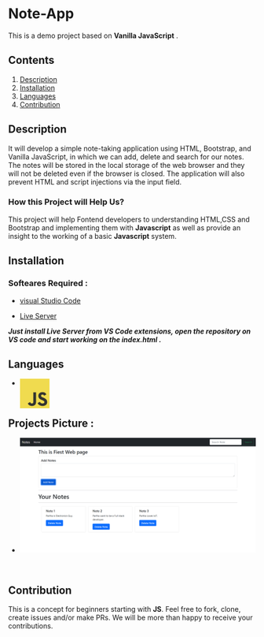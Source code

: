 # **Note-App**
This is a demo project based on **Vanilla JavaScript** .

## **Contents**
1. [Description](#description)
0. [Installation](#installation)
0. [Languages](#languages)
0. [Contribution](#contribution)

## **Description**
It will develop a simple note-taking application using HTML, Bootstrap, and Vanilla JavaScript, in which we can add, delete and search for our notes. The notes will be stored in the local storage of the web browser and they will not be deleted even if the browser is closed. The application will also prevent HTML and script injections via the input field.


<!-- img -->


### How this Project will Help Us?
This project will help Fontend developers to understanding HTML,CSS and Bootstrap and implementing them with **Javascript** as well as provide an insight to the working of a basic **Javascript** system.

## **Installation**
### Softeares Required :

- [visual Studio Code](https://code.visualstudio.com/download)

- [Live Server](https://marketplace.visualstudio.com/items?itemName=ritwickdey.LiveServer)


___Just install Live Server from VS Code extensions, open the repository on VS code and start working on the index.html .___


## **Languages**

- <img align="left" alt="C++" width="60px" src="https://raw.githubusercontent.com/github/explore/80688e429a7d4ef2fca1e82350fe8e3517d3494d/topics/javascript/javascript.png" />
<br>


## **Projects Picture :**
- <img alt="APP" src="note.png" />
<br>

## **Contribution**
This is a concept for beginners starting with **JS**. Feel free to fork, clone, create issues and/or make PRs. We will be more than happy to receive your contributions.
